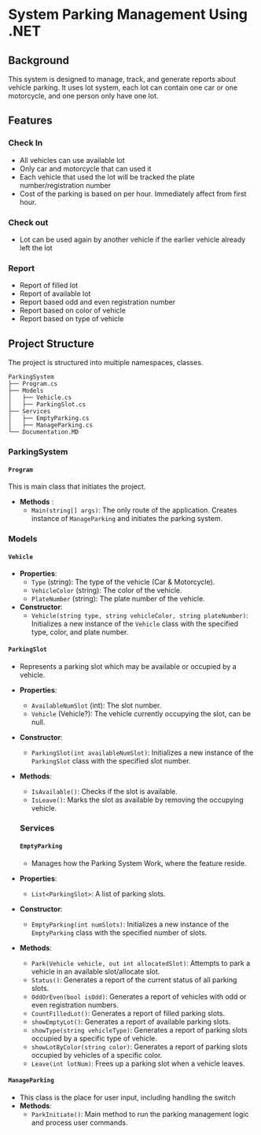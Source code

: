 # System Parking Management Using .NET

## Background
This system is designed to manage, track, and generate reports about vehicle parking. 
It uses lot system, each lot can contain one car or one motorcycle, and one person only have one lot.


## Features
### Check In
- All vehicles can use available lot
- Only car and motorcycle that can used it
- Each vehicle that used the lot will be tracked the plate number/registration number
- Cost of the parking is based on per hour. Immediately affect from first hour.

### Check out
- Lot can be used again by another vehicle if the earlier vehicle already left the lot

### Report 
- Report of filled lot
- Report of available lot
- Report based odd and even registration number
- Report based on color of vehicle
- Report based on type of vehicle

## Project Structure
The project is structured into multiple namespaces, classes.

```
ParkingSystem
├── Program.cs
├── Models
│   ├── Vehicle.cs
│   ├── ParkingSlot.cs
├── Services
│   ├── EmptyParking.cs
│   ├── ManageParking.cs
└── Documentation.MD
```
### ParkingSystem

#### `Program`
This is main class that initiates the project.
- **Methods** : 
    - `Main(string[] args)`: The only route of the application. Creates instance of `ManageParking` and initiates the parking system.

### Models

#### `Vehicle`
- **Properties**:
  - `Type` (string): The type of the vehicle (Car & Motorcycle).
  - `VehicleColor` (string): The color of the vehicle.
  - `PlateNumber` (string): The plate number of the vehicle.
- **Constructor**:
  - `Vehicle(string type, string vehicleColor, string plateNumber)`: Initializes a new instance of the `Vehicle` class with the specified type, color, and plate number.

#### `ParkingSlot`
- Represents a parking slot which may be available or occupied by a vehicle.
- **Properties**:
  - `AvailableNumSlot` (int): The slot number.
  - `Vehicle` (Vehicle?): The vehicle currently occupying the slot, can be null.
- **Constructor**:
  - `ParkingSlot(int availableNumSlot)`: Initializes a new instance of the `ParkingSlot` class with the specified slot number.
- **Methods**:
  - `IsAvailable()`: Checks if the slot is available.
  - `IsLeave()`: Marks the slot as available by removing the occupying vehicle.

  ### Services
  
  #### `EmptyParking`
  - Manages how the Parking System Work, where the feature reside.
- **Properties**:
  - `List<ParkingSlot>`: A list of parking slots.
- **Constructor**:
  - `EmptyParking(int numSlots)`: Initializes a new instance of the `EmptyParking` class with the specified number of slots.
- **Methods**:
  - `Park(Vehicle vehicle, out int allocatedSlot)`: Attempts to park a vehicle in an available slot/allocate slot.
  - `Status()`: Generates a report of the current status of all parking slots.
  - `OddOrEven(bool isOdd)`: Generates a report of vehicles with odd or even registration numbers.
  - `CountFilledLot()`: Generates a report of filled parking slots.
  - `showEmptyLot()`: Generates a report of available parking slots.
  - `showType(string vehicleType)`: Generates a report of parking slots occupied by a specific type of vehicle.
  - `showLotByColor(string color)`: Generates a report of parking slots occupied by vehicles of a specific color.
  - `Leave(int lotNum)`: Frees up a parking slot when a vehicle leaves.

#### `ManageParking`
  - This class is the place for user input, including handling the switch
- **Methods**:
  - `ParkInitiate()`: Main method to run the parking management logic and process user commands.